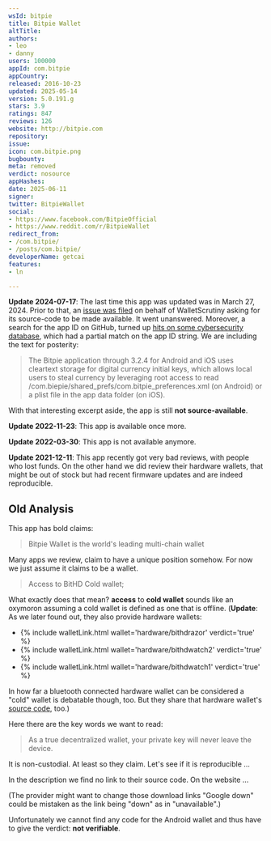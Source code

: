 ```yaml
---
wsId: bitpie
title: Bitpie Wallet
altTitle: 
authors:
- leo
- danny
users: 100000
appId: com.bitpie
appCountry: 
released: 2016-10-23
updated: 2025-05-14
version: 5.0.191.g
stars: 3.9
ratings: 847
reviews: 126
website: http://bitpie.com
repository: 
issue: 
icon: com.bitpie.png
bugbounty: 
meta: removed
verdict: nosource
appHashes: 
date: 2025-06-11
signer: 
twitter: BitpieWallet
social:
- https://www.facebook.com/BitpieOfficial
- https://www.reddit.com/r/BitpieWallet
redirect_from:
- /com.bitpie/
- /posts/com.bitpie/
developerName: getcai
features:
- ln

---
```


**Update 2024-07-17**: The last time this app was updated was in March 27, 2024. Prior to that, an [issue was filed](https://github.com/bitpiedotcom/bitpiedotcom.github.com/issues/7) on behalf of WalletScrutiny asking for its source-code to be made available. It went unanswered. Moreover, a search for the app ID on GitHub, turned up [hits on some cybersecurity database](https://github.com/github/advisory-database/blob/d8b7bd8352e1621965179b11ac9eff056e6363e1/advisories/unreviewed/2022/05/GHSA-8rhq-wwg6-2476/GHSA-8rhq-wwg6-2476.json#L9), which had a partial match on the app ID string. We are including the text for posterity:

> The Bitpie application through 3.2.4 for Android and iOS uses cleartext storage for digital currency initial keys, which allows local users to steal currency by leveraging root access to read /com.biepie/shared_prefs/com.bitpie_preferences.xml (on Android) or a plist file in the app data folder (on iOS).

With that interesting excerpt aside, the app is still **not source-available**.

**Update 2022-11-23**: This app is available once more.

**Update 2022-03-30**: This app is not available anymore.

**Update 2021-12-11**: This app recently got very bad reviews, with people who
lost funds. On the other hand we did review their hardware wallets, that might
be out of stock but had recent firmware updates and are indeed reproducible.

## Old Analysis

This app has bold claims:

> Bitpie Wallet is the world's leading multi-chain wallet

Many apps we review, claim to have a unique position somehow. For now we just
assume it claims to be a wallet.

> Access to BitHD Cold wallet;

What exactly does that mean? **access** to **cold wallet** sounds like an
oxymoron assuming a cold wallet is
defined as one that is offline. (**Update**: As we later found out, they also
provide hardware wallets:

* {% include walletLink.html wallet='hardware/bithdrazor' verdict='true' %}
* {% include walletLink.html wallet='hardware/bithdwatch2' verdict='true' %}
* {% include walletLink.html wallet='hardware/bithdwatch1' verdict='true' %}

In how far a bluetooth connected hardware wallet can
be considered a "cold" wallet is debatable though, too. But they share that
hardware wallet's [source code](https://github.com/bithd), too.)

Here there are the key words we want to read:

> As a true decentralized wallet, your private key will never leave the device.

It is non-custodial. At least so they claim. Let's see if it is reproducible ...

In the description we find no link to their source code. On the website ...

(The provider might want to change those download links "Google down" could be
mistaken as the link being "down" as in "unavailable".)

Unfortunately we cannot find any code for the Android wallet and thus have to
give the verdict: **not verifiable**.
